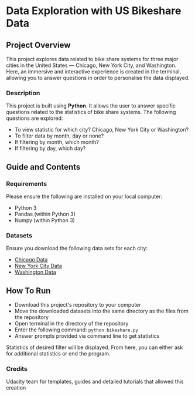 # Data Exploration with US Bikeshare Data

## Project Overview
This project explores data related to bike share systems for three major cities in the United States — Chicago, New York City, and Washington. Here, an immersive and interactive experience is created in the terminal, allowing you to answer questions in order to personalise the data displayed. 

### Description
This project is built using **Python**. It allows the user to answer specific questions related to the statistics of bike share systems.
The following questions are explored:
- To view statistic for which city? Chicago, New York City or Washington?
- To filter data by month, day or none? 
- If filtering by month, which month?
- If filtering by day, which day?

## Guide and Contents
### Requirements
Please ensure the following are installed on your local computer:
- Python 3
- Pandas (within Python 3)
- Numpy (within Python 3)

### Datasets
Ensure you download the following data sets for each city:
- [Chicago Data](https://divvybikes.com/system-data)
- [New York City Data](https://citibikenyc.com/system-data)
- [Washington Data](https://capitalbikeshare.com/system-data)

## How To Run
- Download this project's repository to your computer
- Move the downloaded datasets into the same directory as the files from the repository
- Open terminal in the directory of the repository
- Enter the following command:
`python bikeshare.py`
- Answer prompts provided via command line to get statistics

Statistics of desired filter will be displayed. From here, you can either ask for additional statistics or end the program.

### Credits
Udacity team for templates, guides and detailed tutorials that allowed this creation 

